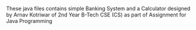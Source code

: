 These java files contains simple Banking System and a Calculator designed by Arnav Kotriwar of 2nd Year B-Tech CSE (CS) as part of Assignment for Java Programming
